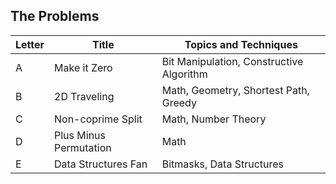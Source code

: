 ## The Problems

|  Letter | Title                     | Topics and Techniques                          |
|---------|---------------------------|-----------------------------|
|  A | Make it Zero           | Bit Manipulation, Constructive Algorithm                      |
|  B | 2D Traveling           | Math, Geometry, Shortest Path, Greedy          |
|  C | Non-coprime Split        |Math, Number Theory       |
|  D | Plus Minus Permutation        |Math      |
|  E | Data Structures Fan       |Bitmasks, Data Structures      |
